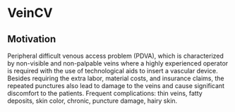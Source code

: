 # VeinCV
## Motivation
Peripheral difficult venous access problem (PDVA), which is characterized by non-visible and non-palpable veins where a highly experienced operator is required with the use of technological aids to insert a vascular device. Besides requiring the extra labor, material costs, and insurance claims, the repeated punctures also lead to damage to the veins and cause significant discomfort to the patients. Frequent complications: thin veins, fatty deposits, skin color, chronic, puncture damage, hairy skin. 
